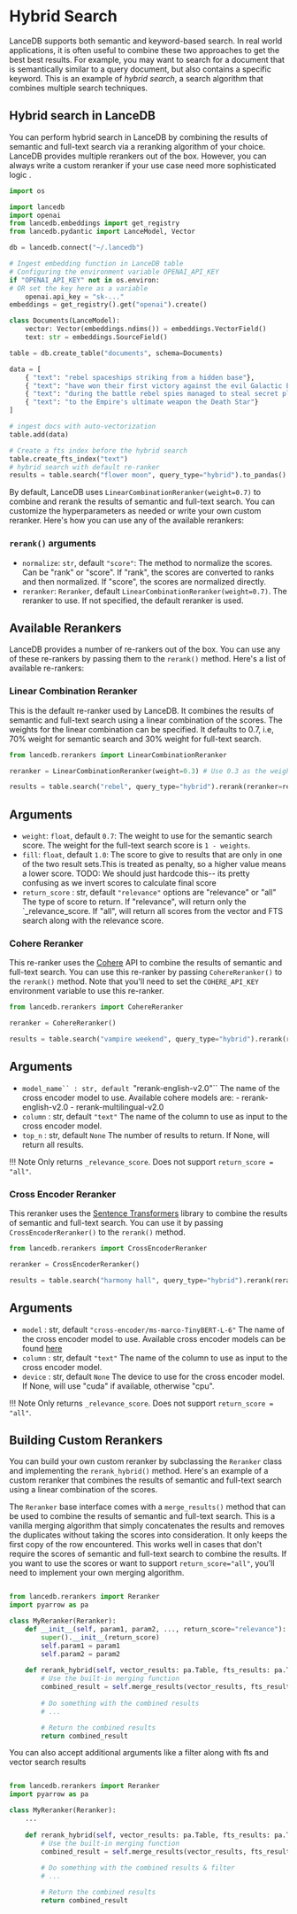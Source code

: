 # Hybrid Search

LanceDB supports both semantic and keyword-based search. In real world applications, it is often useful to combine these two approaches to get the best best results. For example, you may want to search for a document that is semantically similar to a query document, but also contains a specific keyword. This is an example of *hybrid search*, a search algorithm that combines multiple search techniques.

## Hybrid search in LanceDB
You can perform hybrid search in LanceDB by combining the results of semantic and full-text search via a reranking algorithm of your choice. LanceDB provides multiple rerankers out of the box. However, you can always write a custom reranker if your use case need more sophisticated logic .

```python
import os

import lancedb
import openai
from lancedb.embeddings import get_registry
from lancedb.pydantic import LanceModel, Vector

db = lancedb.connect("~/.lancedb")

# Ingest embedding function in LanceDB table
# Configuring the environment variable OPENAI_API_KEY
if "OPENAI_API_KEY" not in os.environ:
# OR set the key here as a variable
    openai.api_key = "sk-..."
embeddings = get_registry().get("openai").create()

class Documents(LanceModel):
    vector: Vector(embeddings.ndims()) = embeddings.VectorField()
    text: str = embeddings.SourceField()

table = db.create_table("documents", schema=Documents)

data = [
    { "text": "rebel spaceships striking from a hidden base"},
    { "text": "have won their first victory against the evil Galactic Empire"},
    { "text": "during the battle rebel spies managed to steal secret plans"},
    { "text": "to the Empire's ultimate weapon the Death Star"}
]

# ingest docs with auto-vectorization
table.add(data)

# Create a fts index before the hybrid search
table.create_fts_index("text")
# hybrid search with default re-ranker
results = table.search("flower moon", query_type="hybrid").to_pandas()
```

By default, LanceDB uses `LinearCombinationReranker(weight=0.7)` to combine and rerank the results of semantic and full-text search. You can customize the hyperparameters as needed or write your own custom reranker. Here's how you can use any of the available rerankers:


### `rerank()` arguments
* `normalize`: `str`, default `"score"`:
    The method to normalize the scores. Can be "rank" or "score". If "rank", the scores are converted to ranks and then normalized. If "score", the scores are normalized directly.
* `reranker`: `Reranker`, default `LinearCombinationReranker(weight=0.7)`.
    The reranker to use. If not specified, the default reranker is used.


## Available Rerankers
LanceDB provides a number of re-rankers out of the box. You can use any of these re-rankers by passing them to the `rerank()` method. Here's a list of available re-rankers:

### Linear Combination Reranker
This is the default re-ranker used by LanceDB. It combines the results of semantic and full-text search using a linear combination of the scores. The weights for the linear combination can be specified. It defaults to 0.7, i.e, 70% weight for semantic search and 30% weight for full-text search.


```python
from lancedb.rerankers import LinearCombinationReranker

reranker = LinearCombinationReranker(weight=0.3) # Use 0.3 as the weight for vector search

results = table.search("rebel", query_type="hybrid").rerank(reranker=reranker).to_pandas()
```

Arguments
----------------
* `weight`: `float`, default `0.7`:
    The weight to use for the semantic search score. The weight for the full-text search score is `1 - weights`.
* `fill`: `float`, default `1.0`:
        The score to give to results that are only in one of the two result sets.This is treated as penalty, so a higher value means a lower score.
        TODO: We should just hardcode this-- its pretty confusing as we invert scores to calculate final score
* `return_score` : str, default `"relevance"`
        options are "relevance" or "all"
        The type of score to return. If "relevance", will return only the `_relevance_score. If "all", will return all scores from the vector and FTS search along with the relevance score.

### Cohere Reranker
This re-ranker uses the [Cohere](https://cohere.ai/) API to combine the results of semantic and full-text search. You can use this re-ranker by passing `CohereReranker()` to the `rerank()` method. Note that you'll need to set the `COHERE_API_KEY` environment variable to use this re-ranker.

```python
from lancedb.rerankers import CohereReranker

reranker = CohereReranker()

results = table.search("vampire weekend", query_type="hybrid").rerank(reranker=reranker).to_pandas()
```

Arguments
----------------
* `model_name`` : str, default `"rerank-english-v2.0"``
        The name of the cross encoder model to use. Available cohere models are:
        - rerank-english-v2.0
        - rerank-multilingual-v2.0
* `column` : str, default `"text"`
        The name of the column to use as input to the cross encoder model.
* `top_n` : str, default `None`
        The number of results to return. If None, will return all results.

!!! Note
    Only returns `_relevance_score`. Does not support `return_score = "all"`.

### Cross Encoder Reranker
This reranker uses the [Sentence Transformers](https://www.sbert.net/) library to combine the results of semantic and full-text search. You can use it by passing `CrossEncoderReranker()` to the `rerank()` method.

```python
from lancedb.rerankers import CrossEncoderReranker

reranker = CrossEncoderReranker()

results = table.search("harmony hall", query_type="hybrid").rerank(reranker=reranker).to_pandas()
```


Arguments
----------------
* `model` : str, default `"cross-encoder/ms-marco-TinyBERT-L-6"`
        The name of the cross encoder model to use. Available cross encoder models can be found [here](https://www.sbert.net/docs/pretrained_cross-encoders.html)
* `column` : str, default `"text"`
        The name of the column to use as input to the cross encoder model.
* `device` : str, default `None`
        The device to use for the cross encoder model. If None, will use "cuda" if available, otherwise "cpu".

!!! Note
    Only returns `_relevance_score`. Does not support `return_score = "all"`.


## Building Custom Rerankers
You can build your own custom reranker by subclassing the `Reranker` class and implementing the `rerank_hybrid()` method. Here's an example of a custom reranker that combines the results of semantic and full-text search using a linear combination of the scores.

The `Reranker` base interface comes with a `merge_results()` method that can be used to combine the results of semantic and full-text search. This is a vanilla merging algorithm that simply concatenates the results and removes the duplicates without taking the scores into consideration. It only keeps the first copy of the row encountered. This works well in cases that don't require the scores of semantic and full-text search to combine the results. If you want to use the scores or want to support `return_score="all"`, you'll need to implement your own merging algorithm.

```python

from lancedb.rerankers import Reranker
import pyarrow as pa

class MyReranker(Reranker):
    def __init__(self, param1, param2, ..., return_score="relevance"):
        super().__init__(return_score)
        self.param1 = param1
        self.param2 = param2
    
    def rerank_hybrid(self, vector_results: pa.Table, fts_results: pa.Table):
        # Use the built-in merging function
        combined_result = self.merge_results(vector_results, fts_results)
        
        # Do something with the combined results
        # ...

        # Return the combined results
        return combined_result

```

You can also accept additional arguments like a filter along with fts and vector search results

```python

from lancedb.rerankers import Reranker
import pyarrow as pa

class MyReranker(Reranker):
    ...
    
    def rerank_hybrid(self, vector_results: pa.Table, fts_results: pa.Table, filter: str):
        # Use the built-in merging function
        combined_result = self.merge_results(vector_results, fts_results)
        
        # Do something with the combined results & filter
        # ...

        # Return the combined results
        return combined_result

```
